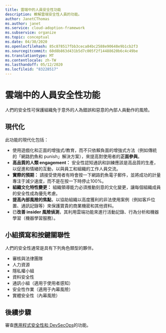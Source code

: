```yaml
---
title: 雲端中的人員安全性功能
description: 瞭解雲端安全性人員的功能。
author: JanetCThomas
ms.author: janet
ms.service: cloud-adoption-framework
ms.subservice: organize
ms.topic: conceptual
ms.date: 04/30/2020
ms.openlocfilehash: 85c878517fbb3ceca84bc2588e90648e9b1cb2f3
ms.sourcegitcommit: 60d8b863d431b5d7c005f2f14488620b6c4c49be
ms.translationtype: MT
ms.contentlocale: zh-TW
ms.lasthandoff: 05/12/2020
ms.locfileid: "83228517"
---
```

# <a name="functions-of-a-people-security-in-the-cloud"></a>雲端中的人員安全性功能

人們的安全性可保護組織免于意外的人為錯誤和惡意的內部人員動作的風險。

## <a name="modernization"></a>現代化

此功能的現代化包括：

- 使用遊戲化和正面的增強式/教育，而不只依賴負面的增強式方法（例如傳統的「網路釣魚和 punish」解決方案），來提高對使用者的**正面參與**。
- **高品質的人類 engagement：** 安全性認知通訊和訓練應該是高品質的生產，以促進和情緒的互動，以與員工和組織的工作人員交流。
- **實際的預期：** 請接受使用者有時會按一下網路釣魚電子郵件，並將成功的計量專注于減少速度，而不是在按一下時停止100%。
- **組織文化特性變更：** 組織領導能力必須推動刻意的文化變更，讓每個組織成員的安全性成為優先考慮。
- **提高內部風險的焦點**，以協助組織以高度獲利的非法使用案例（例如客戶位置、通訊記錄等）來保護寶貴的商業機密和其他資料。
- 已**改善 insider 風險偵測**，其利用雲端功能來進行活動記錄、行為分析和機器學習（機器學習服務）。

## <a name="team-composition-and-key-relationships"></a>小組撰寫和按鍵關聯性

人們的安全性通常是具有下列角色類型的夥伴。

- 審核與法律團隊
- 人力資源
- 隱私權小組
- 資料安全性
- 通訊小組（適用于使用者感知）
- 安全性作業（適用于內幕風險）
- 實體安全性（內幕風險）

## <a name="next-steps"></a>後續步驟

審查[應用程式安全性和 DevSecOps](./cloud-security-apsec-devsecops.md)的功能。
